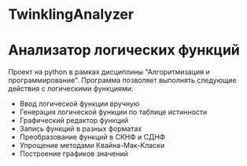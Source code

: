 # TwinklingAnalyzer

<h1> Анализатор логических функций </h1>
Проект на python в рамках дисциплины "Алгоритмизация и программирование". Программа позволяет выполнять следующие действия с логическими функциями:
<ul>
<li>Ввод логической функции вручную</li>
<li>Генерация логической функции по таблице истинности</li>
<li>Графический редактор функций</li>
<li>Запись функций в разных форматах</li>
<li>Преобразование функций в СКНФ и СДНФ </li>
<li>Упрощение методами Квайна-Мак-Класки</li>
<li>Построение графиков значений</li>
</ul>
